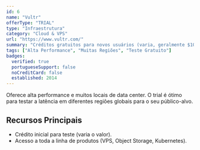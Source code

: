 ```yaml
---
id: 6
name: "Vultr"
offerType: "TRIAL"
type: "Infraestrutura"
category: "Cloud & VPS"
url: "https://www.vultr.com/"
summary: "Créditos gratuitos para novos usuários (varia, geralmente $100-250) por 14-30 dias."
tags: ["Alta Performance", "Muitas Regiões", "Teste Gratuito"]
badges:
  verified: true
  portugueseSupport: false
  noCreditCard: false
  established: 2014
---
```


Oferece alta performance e muitos locais de data center. O trial é ótimo para testar a latência em diferentes regiões globais para o seu público-alvo.

## Recursos Principais

- Crédito inicial para teste (varia o valor).
- Acesso a toda a linha de produtos (VPS, Object Storage, Kubernetes).
